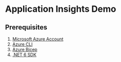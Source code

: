 # Application Insights Demo

## Prerequisites

1. [Microsoft Azure Account](https://azure.microsoft.com/en-us/free/)
2. [Azure CLI](https://docs.microsoft.com/en-us/cli/azure/install-azure-cli)
3. [Azure Bicep](https://docs.microsoft.com/en-us/azure/azure-resource-manager/bicep/install)
4. [.NET 6 SDK](https://dotnet.microsoft.com/en-us/download/)